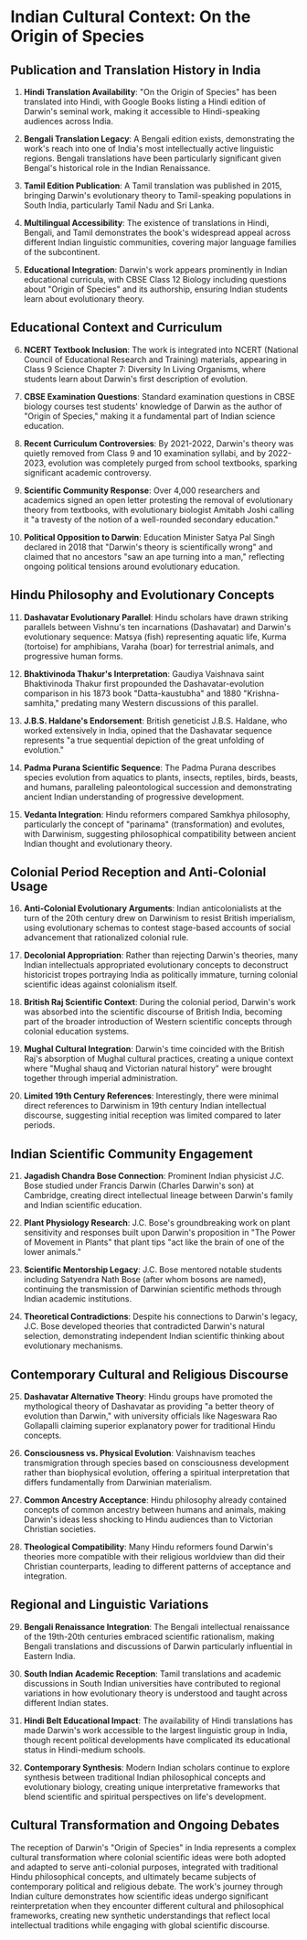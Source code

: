 # Indian Cultural Context: On the Origin of Species

## Publication and Translation History in India

1. **Hindi Translation Availability**: "On the Origin of Species" has been translated into Hindi, with Google Books listing a Hindi edition of Darwin's seminal work, making it accessible to Hindi-speaking audiences across India.

2. **Bengali Translation Legacy**: A Bengali edition exists, demonstrating the work's reach into one of India's most intellectually active linguistic regions. Bengali translations have been particularly significant given Bengal's historical role in the Indian Renaissance.

3. **Tamil Edition Publication**: A Tamil translation was published in 2015, bringing Darwin's evolutionary theory to Tamil-speaking populations in South India, particularly Tamil Nadu and Sri Lanka.

4. **Multilingual Accessibility**: The existence of translations in Hindi, Bengali, and Tamil demonstrates the book's widespread appeal across different Indian linguistic communities, covering major language families of the subcontinent.

5. **Educational Integration**: Darwin's work appears prominently in Indian educational curricula, with CBSE Class 12 Biology including questions about "Origin of Species" and its authorship, ensuring Indian students learn about evolutionary theory.

## Educational Context and Curriculum

6. **NCERT Textbook Inclusion**: The work is integrated into NCERT (National Council of Educational Research and Training) materials, appearing in Class 9 Science Chapter 7: Diversity In Living Organisms, where students learn about Darwin's first description of evolution.

7. **CBSE Examination Questions**: Standard examination questions in CBSE biology courses test students' knowledge of Darwin as the author of "Origin of Species," making it a fundamental part of Indian science education.

8. **Recent Curriculum Controversies**: By 2021-2022, Darwin's theory was quietly removed from Class 9 and 10 examination syllabi, and by 2022-2023, evolution was completely purged from school textbooks, sparking significant academic controversy.

9. **Scientific Community Response**: Over 4,000 researchers and academics signed an open letter protesting the removal of evolutionary theory from textbooks, with evolutionary biologist Amitabh Joshi calling it "a travesty of the notion of a well-rounded secondary education."

10. **Political Opposition to Darwin**: Education Minister Satya Pal Singh declared in 2018 that "Darwin's theory is scientifically wrong" and claimed that no ancestors "saw an ape turning into a man," reflecting ongoing political tensions around evolutionary education.

## Hindu Philosophy and Evolutionary Concepts

11. **Dashavatar Evolutionary Parallel**: Hindu scholars have drawn striking parallels between Vishnu's ten incarnations (Dashavatar) and Darwin's evolutionary sequence: Matsya (fish) representing aquatic life, Kurma (tortoise) for amphibians, Varaha (boar) for terrestrial animals, and progressive human forms.

12. **Bhaktivinoda Thakur's Interpretation**: Gaudiya Vaishnava saint Bhaktivinoda Thakur first propounded the Dashavatar-evolution comparison in his 1873 book "Datta-kaustubha" and 1880 "Krishna-samhita," predating many Western discussions of this parallel.

13. **J.B.S. Haldane's Endorsement**: British geneticist J.B.S. Haldane, who worked extensively in India, opined that the Dashavatar sequence represents "a true sequential depiction of the great unfolding of evolution."

14. **Padma Purana Scientific Sequence**: The Padma Purana describes species evolution from aquatics to plants, insects, reptiles, birds, beasts, and humans, paralleling paleontological succession and demonstrating ancient Indian understanding of progressive development.

15. **Vedanta Integration**: Hindu reformers compared Samkhya philosophy, particularly the concept of "parinama" (transformation) and evolutes, with Darwinism, suggesting philosophical compatibility between ancient Indian thought and evolutionary theory.

## Colonial Period Reception and Anti-Colonial Usage

16. **Anti-Colonial Evolutionary Arguments**: Indian anticolonialists at the turn of the 20th century drew on Darwinism to resist British imperialism, using evolutionary schemas to contest stage-based accounts of social advancement that rationalized colonial rule.

17. **Decolonial Appropriation**: Rather than rejecting Darwin's theories, many Indian intellectuals appropriated evolutionary concepts to deconstruct historicist tropes portraying India as politically immature, turning colonial scientific ideas against colonialism itself.

18. **British Raj Scientific Context**: During the colonial period, Darwin's work was absorbed into the scientific discourse of British India, becoming part of the broader introduction of Western scientific concepts through colonial education systems.

19. **Mughal Cultural Integration**: Darwin's time coincided with the British Raj's absorption of Mughal cultural practices, creating a unique context where "Mughal shauq and Victorian natural history" were brought together through imperial administration.

20. **Limited 19th Century References**: Interestingly, there were minimal direct references to Darwinism in 19th century Indian intellectual discourse, suggesting initial reception was limited compared to later periods.

## Indian Scientific Community Engagement

21. **Jagadish Chandra Bose Connection**: Prominent Indian physicist J.C. Bose studied under Francis Darwin (Charles Darwin's son) at Cambridge, creating direct intellectual lineage between Darwin's family and Indian scientific education.

22. **Plant Physiology Research**: J.C. Bose's groundbreaking work on plant sensitivity and responses built upon Darwin's proposition in "The Power of Movement in Plants" that plant tips "act like the brain of one of the lower animals."

23. **Scientific Mentorship Legacy**: J.C. Bose mentored notable students including Satyendra Nath Bose (after whom bosons are named), continuing the transmission of Darwinian scientific methods through Indian academic institutions.

24. **Theoretical Contradictions**: Despite his connections to Darwin's legacy, J.C. Bose developed theories that contradicted Darwin's natural selection, demonstrating independent Indian scientific thinking about evolutionary mechanisms.

## Contemporary Cultural and Religious Discourse

25. **Dashavatar Alternative Theory**: Hindu groups have promoted the mythological theory of Dashavatar as providing "a better theory of evolution than Darwin," with university officials like Nageswara Rao Gollapalli claiming superior explanatory power for traditional Hindu concepts.

26. **Consciousness vs. Physical Evolution**: Vaishnavism teaches transmigration through species based on consciousness development rather than biophysical evolution, offering a spiritual interpretation that differs fundamentally from Darwinian materialism.

27. **Common Ancestry Acceptance**: Hindu philosophy already contained concepts of common ancestry between humans and animals, making Darwin's ideas less shocking to Hindu audiences than to Victorian Christian societies.

28. **Theological Compatibility**: Many Hindu reformers found Darwin's theories more compatible with their religious worldview than did their Christian counterparts, leading to different patterns of acceptance and integration.

## Regional and Linguistic Variations

29. **Bengali Renaissance Integration**: The Bengali intellectual renaissance of the 19th-20th centuries embraced scientific rationalism, making Bengali translations and discussions of Darwin particularly influential in Eastern India.

30. **South Indian Academic Reception**: Tamil translations and academic discussions in South Indian universities have contributed to regional variations in how evolutionary theory is understood and taught across different Indian states.

31. **Hindi Belt Educational Impact**: The availability of Hindi translations has made Darwin's work accessible to the largest linguistic group in India, though recent political developments have complicated its educational status in Hindi-medium schools.

32. **Contemporary Synthesis**: Modern Indian scholars continue to explore synthesis between traditional Indian philosophical concepts and evolutionary biology, creating unique interpretative frameworks that blend scientific and spiritual perspectives on life's development.

## Cultural Transformation and Ongoing Debates

The reception of Darwin's "Origin of Species" in India represents a complex cultural transformation where colonial scientific ideas were both adopted and adapted to serve anti-colonial purposes, integrated with traditional Hindu philosophical concepts, and ultimately became subjects of contemporary political and religious debate. The work's journey through Indian culture demonstrates how scientific ideas undergo significant reinterpretation when they encounter different cultural and philosophical frameworks, creating new synthetic understandings that reflect local intellectual traditions while engaging with global scientific discourse.